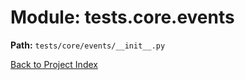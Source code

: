 # Module: tests.core.events

**Path:** `tests/core/events/__init__.py`

[Back to Project Index](../../../../index.md)
